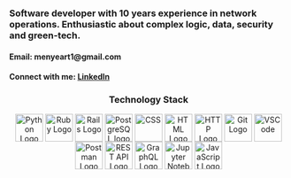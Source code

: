 <h3> Software developer with 10 years experience in network operations. Enthusiastic about complex logic, data, security and green-tech.</h3>

<h4>
Email: menyeart1@gmail.com
</h4>
<h4>
Connect with me: <a href='https://www.linkedin.com/in/matt-enyeart/'>LinkedIn</a>
</h4>

<h3 align="center">Technology Stack</h3>
<p align='center'>
<img align="center" src='https://user-images.githubusercontent.com/25181517/183423507-c056a6f9-1ba8-4312-a350-19bcbc5a8697.png' title="Python" alt="Python Logo" height="50"/>
<img align="center" src='https://user-images.githubusercontent.com/25181517/192603745-7d34df9e-7756-4756-a539-6a61badf7a80.png' title="Ruby" alt="Ruby Logo" height="50"/>
<img align="center" src='https://user-images.githubusercontent.com/25181517/192603748-3ac17112-3653-4257-80da-a57334b11411.png' title="Rails" alt="Rails Logo" height="50"/>
<img align="center" src='https://user-images.githubusercontent.com/25181517/117208740-bfb78400-adf5-11eb-97bb-09072b6bedfc.png' title="Postgres" alt="PostgreSQL logo" height="50"/>
<img align="center" src='https://user-images.githubusercontent.com/101955307/208489328-fd830258-94a9-4470-8ed8-2acbbb978f9b.svg' title="CSS" alt="CSS" height="50"/>
<img align="center" src='https://user-images.githubusercontent.com/25181517/192158954-f88b5814-d510-4564-b285-dff7d6400dad.png' title="HTML" alt="HTML Logo" height="50"/>
<img align="center" src='https://user-images.githubusercontent.com/25181517/192107854-765620d7-f909-4953-a6da-36e1ef69eea6.png' title="HTTP" alt="HTTP Logo" height="50"/>
<img align="center" src='https://user-images.githubusercontent.com/25181517/192108372-f71d70ac-7ae6-4c0d-8395-51d8870c2ef0.png' title="Git" alt="Git Logo" height="50"/>
<img align="center" src='https://user-images.githubusercontent.com/101955307/208492362-1f2a051d-9a16-4098-ab31-c44bf4d5aec7.svg' title="VSCode" alt="VSCode" height="50"/>
<img align="center" src='https://user-images.githubusercontent.com/25181517/192109061-e138ca71-337c-4019-8d42-4792fdaa7128.png' title="Postman" alt="Postman Logo" height="50"/>
<img align="center" src='https://user-images.githubusercontent.com/25181517/192107858-fe19f043-c502-4009-8c47-476fc89718ad.png' title="REST" alt="REST API Logo" height="50"/>
<img align="center" src='https://user-images.githubusercontent.com/25181517/192107856-aa92c8b1-b615-47c3-9141-ed0d29a90239.png' title="GraphQL" alt="GraphQL Logo" height="50"/>
<img align="center" src='https://user-images.githubusercontent.com/25181517/183914128-3fc88b4a-4ac1-40e6-9443-9a30182379b7.png' title="Jupyter Notebook" alt="Jupyter Notebook Logo" height="50"/>
<img align="center" src='https://user-images.githubusercontent.com/25181517/117447155-6a868a00-af3d-11eb-9cfe-245df15c9f3f.png' title="JavaScript" alt="JavaScript Logo" height="50"/>
</p>

